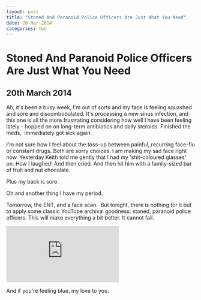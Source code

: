 ```yaml
---
layout: post
title: "Stoned And Paranoid Police Officers Are Just What You Need"
date: 20-Mar-2014
categories: tbd
---
```


# Stoned And Paranoid Police Officers Are Just What You Need

## 20th March 2014

Ah,   it's been a busy week,   I'm out of sorts and my face is feeling squashed and sore and discombobulated. It's processing a new sinus infection, and this one is all the more frustrating considering how well I have been feeling lately - hopped on on long-term antibiotics and daily steroids. Finished the meds,  immediately got sick again.

I'm not sure how I feel about the toss-up between painful, recurring face-flu or constant drugs. Both are sorry choices. I am making my sad face right now. Yesterday Keith told me gently that I had my 'shit-coloured glasses' on. How I laughed! And then cried. And then hit him with a family-sized bar of fruit and nut chocolate.

Plus my back is sore.

Oh and another thing I have my period.

Tomorrow, the ENT, and a face scan.  But tonight, there is nothing for it but to apply some classic YouTube archival goodness: stoned, paranoid police officers. This will make everything a bit better. It cannot fail.

<iframe src='https://www.youtube.com/embed/Ewm9OlQI6fs' frameborder='0' gesture='media' allow='encrypted-media' allowfullscreen></iframe>

 

And if you're feeling blue, my love to you.
